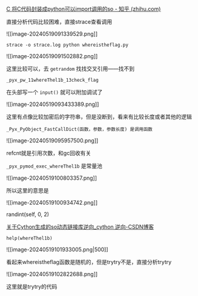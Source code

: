 [C 将C代码封装成python可以import调用的so - 知乎 (zhihu.com)](https://zhuanlan.zhihu.com/p/438203378?theme=dark)

直接分析代码比较困难，直接strace查看调用

![[image-20240519091339529.png]]

```shell
strace -o strace.log python whereistheflag.py
```

![[image-20240519091502882.png]]

这里比较可以，去 `getrandom` 找找交叉引用——找不到

`_pyx_pw_11whereThel1b_13check_flag`

在头部写一个 `input()` 就可以附加调试了

![[image-20240519093433389.png]]

这里有点像比较加密后的字符串，但是没断到，看来有比较长度或者其他的逻辑

```
_Pyx_PyObject_FastCallDict(函数，参数，参数长度) 是调用函数
```

![[image-20240519095957500.png]]

refcnt就是引用次数，和gc回收有关

`_pyx_pymod_exec_whereThel1b` 是常量池

![[image-20240519100803357.png]]

所以这里的意思是

![[image-20240519100934742.png]]

randint(self, 0, 2)


[关于Cython生成的so动态链接库逆向_cython 逆向-CSDN博客](https://blog.csdn.net/qq_59700927/article/details/134978170)

```
help(whereThel1b)
```

![[image-20240519101933005.png|500]]

看起来whereistheflag函数是随机的，但是trytry不是，直接分析trytry

![[image-20240519102822688.png]]

这里就是trytry的代码